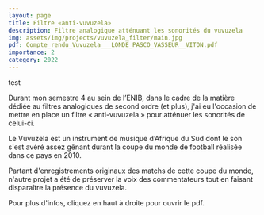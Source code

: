 ```yaml
---
layout: page
title: Filtre «anti-vuvuzela»
description: Filtre analogique atténuant les sonorités du vuvuzela
img: assets/img/projects/vuvuzela_filter/main.jpg
pdf: Compte_rendu_Vuvuzela___LONDE_PASCO_VASSEUR__VITON.pdf
importance: 2
category: 2022
---
```

test

Durant mon semestre 4 au sein de l’ENIB, dans le cadre de la matière dédiée au filtres analogiques de second ordre (et plus), j'ai eu l'occasion de mettre en place un filtre « anti-vuvuzela » pour atténuer les sonorités de celui-ci.

Le Vuvuzela est un instrument de musique d’Afrique du Sud dont le son s'est avéré assez gênant durant la coupe du monde de football réalisée dans ce pays en 2010.

Partant d'enregistrements originaux des matchs de cette coupe du monde, n'autre projet a été de préserver la voix des commentateurs tout en faisant disparaître la présence du vuvuzela.

Pour plus d'infos, cliquez en haut à droite pour ouvrir le pdf.
